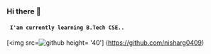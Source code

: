 ### Hi there 👋

#### ``` I'am currently learning B.Tech CSE..```

<!--
**nisharg9135/nisharg9135** is a ✨ _special_ ✨ repository because its `README.md` (this file) appears on your GitHub profile.

Here are some ideas to get you started:

- 🔭 I’m currently working on ...
- 🌱 I’m currently learning ...
- 👯 I’m looking to collaborate on ...
- 🤔 I’m looking for help with ...
- 💬 Ask me about ...
- 📫 How to reach me: ...
- 😄 Pronouns: ...
- ⚡ Fun fact: ...
-->

[<img src=![github](https://user-images.githubusercontent.com/105531752/168414146-df01cbcb-0f16-478a-80ce-522c48d15d53.svg) height= '40']
(https://github.com/nisharg0409)

<!-- [<img src='https://cdn. jsdelivr.net/npm/simple-icons@3.0.1/icons/instagram.svg' alt='instagram height="48">]
(https://ww.instagram.com/automatlog/)
[<img src-'https://cdn.jsdelivr.net/npm/simple-icons@3.e.1/icons/codepen.svg' alt-'codepen' height="49">]
(https://codepen.io/automatlog)
[<img src-'https://cdn.jsdelivr.net/npm/simple-icons@3.e.1/1cons/reddit.svg' alt-'Reddit' height-'40'>1
(https://www.reddit.com/user/Automatlog) -->
